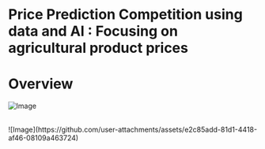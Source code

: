 # Price Prediction Competition using data and AI : Focusing on agricultural product prices

# Overview
![Image](https://github.com/user-attachments/assets/07b73fde-1ef5-4371-a2e1-0c60d48d7fd1)

</br>
![Image](https://github.com/user-attachments/assets/e2c85add-81d1-4418-af46-08109a463724)
